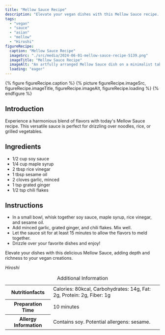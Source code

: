 ```yaml
---
title: "Mellow Sauce Recipe"
description: "Elevate your vegan dishes with this Mellow Sauce recipe. Perfect for drizzling over noodles, rice, or grilled vegetables. A harmonious blend of Asian flavors."
tags:
  - "vegan"
  - "sauce"
  - "asian"
  - "mellow"
  - "Hiroshi"
figureRecipe: 
  caption: "Mellow Sauce Recipe"
  imageSrc: "./src/media/2024-06-01-mellow-sauce-recipe-5139.png"
  imageTitle: "Mellow Sauce Recipe"
  imageAlt: "An artfully arranged Mellow Sauce dish on a minimalist table, showcasing Asian-inspired flavors in a serene, inviting setting."
  loading: "eager"
---
```


{% figure figureRecipe.caption %}
{% picture figureRecipe.imageSrc, figureRecipe.imageTitle, figureRecipe.imageAlt, figureRecipe.loading %}
{% endfigure %}

## Introduction

Experience a harmonious blend of flavors with today's Mellow Sauce recipe. This versatile sauce is perfect for drizzling over noodles, rice, or grilled vegetables.

## Ingredients

- 1/2 cup soy sauce
- 1/4 cup maple syrup
- 2 tbsp rice vinegar
- 1 tbsp sesame oil
- 2 cloves garlic, minced
- 1 tsp grated ginger
- 1/2 tsp chili flakes

## Instructions

- In a small bowl, whisk together soy sauce, maple syrup, rice vinegar, and sesame oil.
- Add minced garlic, grated ginger, and chili flakes. Mix well.
- Let the sauce sit for at least 15 minutes to allow the flavors to meld together.
- Drizzle over your favorite dishes and enjoy!

Elevate your dishes with this delicious Mellow Sauce, adding depth and richness to your vegan creations.

*Hiroshi*

<table><caption class='sr-only'>Additional Information</caption><tr><th>Nutritionfacts</th><td>Calories: 80kcal, Carbohydrates: 14g, Fat: 2g, Protein: 2g, Fiber: 1g&nbsp;</td></tr><tr><th>Preparation Time</th><td>10 minutes&nbsp;</td></tr><tr><th>Allergy Information</th><td>Contains soy. Potential allergens: sesame.&nbsp;</td></tr></table>

